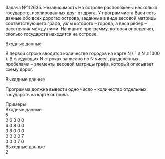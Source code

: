 Задача №112635. Независимость
На острове расположены несколько государств, изолированных друг от друга. У программиста Васи есть данные обо всех дорогах острова, заданные в виде весовой матрицы соответствующего графа, узлы которого – города, а веса рёбер – расстояния между ними. Напишите программу, которая определяет, сколько государств находится на острове.



Входные данные

В первой строке вводится количество городов на карте N ( 1 ≤ N ≤ 1000 ). В следующих N строках записано по N чисел, разделённых пробелами – элементы весовой матрицы графа, который описывает схему дорог.



Выходные данные

Программа должна вывести одно число – количество отдельных государств на карте острова.

Примеры\
Входные данные\
5\
0 6 3 0 0\
6 0 8 0 0\
3 8 0 0 0\
0 0 0 0 7\
0 0 0 7 0\
Выходные данные\
2